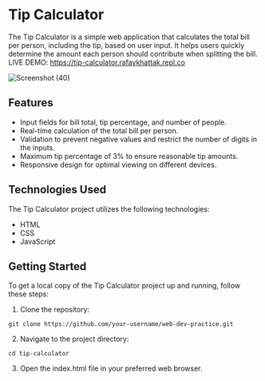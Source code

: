 # Tip Calculator

The Tip Calculator is a simple web application that calculates the total bill per person, including the tip, based on user input. It helps users quickly determine the amount each person should contribute when splitting the bill. LIVE DEMO: https://tip-calculator.rafaykhattak.repl.co

![Screenshot (40)](https://github.com/RafayKhattak/web-dev-practice/assets/90026724/d4acf577-c7f3-4c44-9ce3-92e5b7b07eb9)

## Features

- Input fields for bill total, tip percentage, and number of people.
- Real-time calculation of the total bill per person.
- Validation to prevent negative values and restrict the number of digits in the inputs.
- Maximum tip percentage of 3% to ensure reasonable tip amounts.
- Responsive design for optimal viewing on different devices.

## Technologies Used

The Tip Calculator project utilizes the following technologies:

- HTML
- CSS
- JavaScript

## Getting Started

To get a local copy of the Tip Calculator project up and running, follow these steps:

1. Clone the repository:
```
git clone https://github.com/your-username/web-dev-practice.git
```
2. Navigate to the project directory:
```
cd tip-calculator
```
3. Open the index.html file in your preferred web browser.

